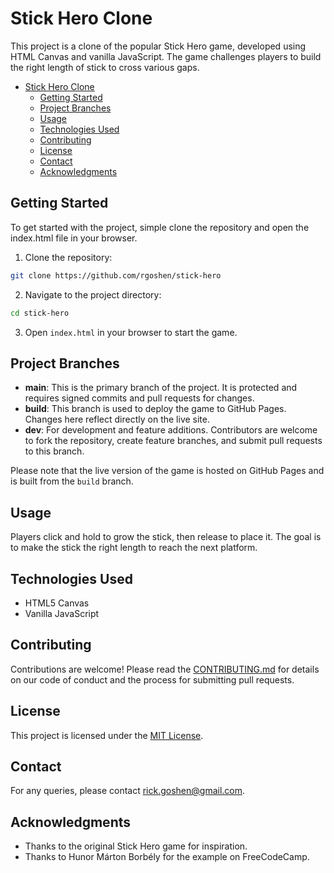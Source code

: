 # Stick Hero Clone

This project is a clone of the popular Stick Hero game, developed using HTML Canvas and vanilla JavaScript. The game challenges players to build the right length of stick to cross various gaps.

- [Stick Hero Clone](#stick-hero-clone)
  - [Getting Started](#getting-started)
  - [Project Branches](#project-branches)
  - [Usage](#usage)
  - [Technologies Used](#technologies-used)
  - [Contributing](#contributing)
  - [License](#license)
  - [Contact](#contact)
  - [Acknowledgments](#acknowledgments)

## Getting Started

To get started with the project, simple clone the repository and open the index.html file in your browser.

1. Clone the repository:

```bash
git clone https://github.com/rgoshen/stick-hero
```

2. Navigate to the project directory:

```bash
cd stick-hero
```

3. Open `index.html` in your browser to start the game.

## Project Branches

- **main**: This is the primary branch of the project. It is protected and requires signed commits and pull requests for changes.
- **build**: This branch is used to deploy the game to GitHub Pages. Changes here reflect directly on the live site.
- **dev**: For development and feature additions. Contributors are welcome to fork the repository, create feature branches, and submit pull requests to this branch.

Please note that the live version of the game is hosted on GitHub Pages and is built from the `build` branch.

## Usage

Players click and hold to grow the stick, then release to place it. The goal is to make the stick the right length to reach the next platform.

## Technologies Used

- HTML5 Canvas
- Vanilla JavaScript

## Contributing

Contributions are welcome! Please read the [CONTRIBUTING.md](./CONTRIBUTING.md) for details on our code of conduct and the process for submitting pull requests.

## License

This project is licensed under the [MIT License](./LICENSE.md).

## Contact

For any queries, please contact <rick.goshen@gmail.com>.

## Acknowledgments

- Thanks to the original Stick Hero game for inspiration.
- Thanks to Hunor Márton Borbély for the example on FreeCodeCamp.
